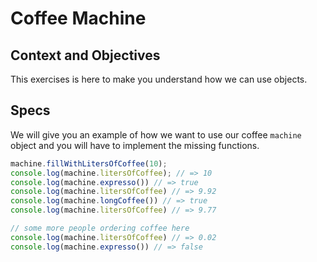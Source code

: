 # Coffee Machine

## Context and Objectives

This exercises is here to make you understand how we can use objects.

## Specs

We will give you an example of how we want to use our coffee `machine` object and you will have to implement the missing functions.

```javascript
machine.fillWithLitersOfCoffee(10);
console.log(machine.litersOfCoffee); // => 10
console.log(machine.expresso()) // => true
console.log(machine.litersOfCoffee) // => 9.92
console.log(machine.longCoffee()) // => true
console.log(machine.litersOfCoffee) // => 9.77

// some more people ordering coffee here
console.log(machine.litersOfCoffee) // => 0.02
console.log(machine.expresso()) // => false
```
